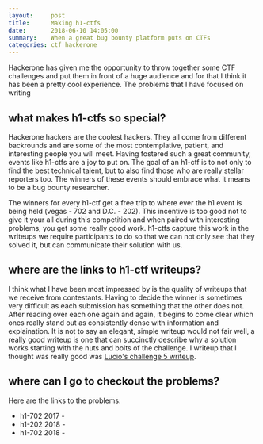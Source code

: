 ```yaml
---
layout:     post
title:      Making h1-ctfs
date:       2018-06-10 14:05:00
summary:    When a great bug bounty platform puts on CTFs
categories: ctf hackerone
---
```


Hackerone has given me the opportunity to throw together some CTF challenges and put them in front of a huge audience and for that I think it has been a pretty cool experience. The problems that I have focused on writing

## what makes h1-ctfs so special?

Hackerone hackers are the coolest hackers. They all come from different backrounds and are some of the most contemplative, patient, and interesting people you will meet. Having fostered such a great community, events like h1-ctfs are a joy to put on. The goal of an h1-ctf is to not only to find the best technical talent, but to also find those who are really stellar reporters too. The winners of these events should embrace what it means to be a bug bounty researcher.

The winners for every h1-ctf get a free trip to where ever the h1 event is being held (vegas - 702 and D.C. - 202). This incentive is too good not to give it your all during this competition and when paired with interesting problems, you get some really good work. h1-ctfs capture this work in the writeups we require participants to do so that we can not only see that they solved it, but can communicate their solution with us. 

## where are the links to h1-ctf writeups?

I think what I have been most impressed by is the quality of writeups that we receive from contestants. Having to decide the winner is sometimes very difficult as each submission has something that the other does not. After reading over each one again and again, it begins to come clear which ones really stand out as consistently dense with information and explaination. It is not to say an elegant, simple writeup would not fair well, a really good writeup is one that can succinctly describe why a solution works starting with the nuts and bolts of the challenge. I writeup that I thought was really good was [Lucio's challenge 5 writeup](https://github.com/luc10/h1-702-2018-ctf-wu/blob/master/write-ups/challenge-5.md).

## where can I go to checkout the problems?

Here are the links to the problems:

* h1-702 2017 - 
* h1-202 2018 - 
* h1-702 2018 - 
